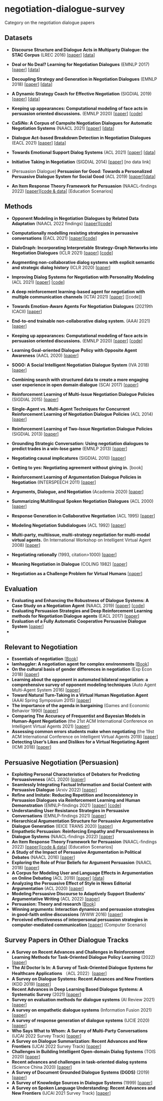 # negotiation-dialogue-survey
Category on the negotiation dialogue papers


## Datasets

- **Discourse Structure and Dialogue Acts in Multiparty Dialogue: the STAC Corpus** (LREC 2016) [[paper](https://aclanthology.org/L16-1432.pdf)] [[data](https://aclanthology.org/attachments/D/D15/D15-1109.Attachment.zip)]
- **Deal or No Deal? Learning for Negotiation Dialogues** (EMNLP 2017) [[paper](https://arxiv.org/pdf/1706.05125.pdf)] [[data](https://github.com/facebookresearch/end-to-end-negotiator)]
- **Decoupling Strategy and Generation in Negotiation Dialogues** (EMNLP 2018) [[paper](https://aclanthology.org/D18-1256.pdf)] [[data](https://stanfordnlp.github.io/cocoa/)]
-  **A Dynamic Strategy Coach for Effective Negotiation** (SIGDIAL 2019) [[paper](https://aclanthology.org/W19-5943.pdf)] [[data](https://github.com/zhouyiheng11/Negotiation-Coach)]
-  **Keeping up appearances: Computational modeling of face acts in persuasion oriented discussions.** (EMNLP 2020) [[paper](https://aclanthology.org/2020.emnlp-main.605.pdf)] [[code](https://github.com/ShoRit/face-acts)]
- **CaSiNo: A Corpus of Campsite Negotiation Dialogues for Automatic Negotiation Systems**  (NAACL 2021) [[paper](https://aclanthology.org/2021.naacl-main.254.pdf)] [[data](https://github.com/kushalchawla/CaSiNo)]  
- **Dialogue Act-based Breakdown Detection in Negotiation Dialogues** (EACL 2021) [[paper](https://aclanthology.org/2021.eacl-main.63.pdf)] [[data](https://github.com/gucci-j/negotiation-breakdown-detection)]  
- **Towards Emotional Support Dialog Systems** (ACL 2021) [[paper](https://aclanthology.org/2021.acl-long.269.pdf)] [[data](https://github.com/thu-coai/Emotional-Support-Conversation)]

- **Initiative Taking in Negotiation** (SIGDIAL 2014) [[paper](https://aclanthology.org/W14-4325.pdf)] [no data link]

- (Persuasion Dialogue) **Persuasion for Good: Towards a Personalized Persuasive Dialogue System for Social Good** (ACL 2019) [[paper](https://arxiv.org/pdf/1906.06725.pdf)][[data](https://gitlab.com/ucdavisnlp/persuasionforgood)]
- **An Item Response Theory Framework for Persuasion** (NAACL-findings 2022) [[paper](https://aclanthology.org/2022.findings-naacl.7.pdf)][[code \& data](https://github.com/akornilo/IRT_Persuasion)] [Education Scenarios]

## Methods

- **Opponent Modeling in Negotiation Dialogues by Related Data Adaptation** (NAACL 2022 findings) [[paper](https://arxiv.org/abs/2205.00344)][[code](https://github.com/kushalchawla/opponent-modeling)]
- **Computationally modelling resisting strategies in persuasive conversations** (EACL 2021) [[paper](https://aclanthology.org/2021.eacl-main.7.pdf)][[code](https://github.com/americast/resper)]
- **DialoGraph: Incorporating Interpretable Strategy-Graph Networks into Negotiation Dialogues** (ICLR 2021) [[paper](https://openreview.net/pdf?id=kDnal_bbb-E)] [[code](https://github.com/rishabhjoshi/DialoGraph_ICLR21)]
- **Augmenting non-collaborative dialog systems with explicit semantic and strategic dialog history** (ICLR 2020) [[paper](https://openreview.net/forum?id=ryxQuANKPB)]
- **Improving Dialog Systems for Negotiation with Personality Modeling** (ACL 2021) [[paper](https://aclanthology.org/2021.acl-long.56.pdf)] [[code](https://github.com/princeton-nlp/NegotiationToM)]
- **A deep reinforcement learning-based agent for negotiation with multiple communication channels** (ICTAI 2021) [[paper](https://ieeexplore.ieee.org/abstract/document/9643383)] [[code]]
- **Towards Emotion-Aware Agents For Negotiation Dialogues** (20219th ICACII) [[paper](https://arxiv.org/pdf/2107.13165.pdf)]

- **End-to-end trainable non-collaborative dialog system.** (AAAI 2021) [[paper]()]
- **Keeping up appearances: Computational modeling of face acts in persuasion oriented discussions.** (EMNLP 2020) [[paper](https://aclanthology.org/2020.emnlp-main.605.pdf)] [[code](https://github.com/ShoRit/face-acts)]
- **Learning Goal-oriented Dialogue Policy with Opposite Agent Awareness** (AACL 2020) [[paper](https://aclanthology.org/2020.aacl-main.16.pdf)]

- **SOGO: A Social Intelligent Negotiation Dialogue System** (IVA 2018) [[paper](https://dl.acm.org/doi/pdf/10.1145/3267851.3267880)]

- **Combining search with structured data to create a more engaging user experience in open domain dialogue** (SCAI 2017) [[paper](https://arxiv.org/pdf/1709.05411.pdf)]

- **Reinforcement Learning of Multi-Issue Negotiation Dialogue Policies** (SIGDIAL 2015) [[paper](https://aclanthology.org/W15-4621.pdf)]
- **Single-Agent vs. Multi-Agent Techniques for Concurrent Reinforcement Learning of Negotiation Dialogue Policies** (ACL 2014) [[paper](https://aclanthology.org/P14-1047.pdf)]
- **Reinforcement Learning of Two-Issue Negotiation Dialogue Policies** (SIGDIAL 2013) [[paper](https://aclanthology.org/W13-4016.pdf)]
- **Grounding Strategic Conversation: Using negotiation dialogues to predict trades in a win-lose game** (EMNLP 2013) [[paper](https://aclanthology.org/D13-1035.pdf)]
- **Negotiating causal implicatures** (SIGDIAL 2010) [[paper](https://aclanthology.org/W10-4312.pdf)]

- **Getting to yes: Negotiating agreement without giving in.** [book]
- **Reinforcement Learning of Argumentation Dialogue Policies in Negotiation** (INTERSPEECH 2011) [[paper](https://kgeorgila.github.io/publications/georgila_interspeech11.pdf)]
- **Arguments, Dialogue, and Negotiation** (Academia 2020) [[paper](https://d1wqtxts1xzle7.cloudfront.net/30687575/AmgoudParsonsMaudetECAI2000-with-cover-page-v2.pdf?Expires=1652160854&Signature=WkneuVUrjuFTPbYNNEVOKVipmvy1~RurCgykDQTzMc70DpdKW~KDnNaqOzQtaedgNlu32XTz0QUAHzMhkFuK7qOkrjoubt6HTpJKo~vi7Sk53tGQsJiiHJd7yxj4~l3zTvovlkQR2EZpT9U9cnLUEDUOM1jeR9ADexEXskVlA-whqaihqkU0md6y0t8pML9dne9GCC6V3xvwcyJTJH2-lpddPxrKqEPnsLkOQP9dXHvl9c7yDZpN6A5qS8JnmqMiCMtlZov~yzaVoVxCvFPyBzY~iEMOxzN9xB30KHUXFRLcAIIThwwe4HpU6C2crRJNGREVNFYnq8-JyFR0siLwmQ__&Key-Pair-Id=APKAJLOHF5GGSLRBV4ZA)]
- **Summarizing Multilingual Spoken Negotiation Dialogues** (ACL 2000) [[paper](https://aclanthology.org/P00-1040.pdf)]
- **Response Generation in Collaborative Negotiation** (ACL 1995) [[paper](https://aclanthology.org/P95-1019.pdf)]
- **Modeling Negotiation Subdialogues** (ACL 1992) [[paper](https://aclanthology.org/P92-1025.pdf)]
- **Multi-party, multiissue, multi-strategy negotiation for multi-modal virtual agents.** (In International Workshop on Intelligent Virtual Agent 2008) [[paper](https://link.springer.com/chapter/10.1007/978-3-540-85483-8_12)]
- **Negotiating rationally** (1993, citation>1000) [[paper](https://books.google.com.au/books?hl=zh-CN&lr=&id=Ua7sAgAAQBAJ&oi=fnd&pg=PR7&dq=Negotiating+rationally.+1993&ots=BX50I0akaZ&sig=BXTGdHK9pbyVdeqo4-UXWfQyFjM#v=onepage&q=Negotiating%20rationally.%201993&f=false)]
 
- **Meaning Negotiation in Dialogue** (COLING 1982) [[paper](https://aclanthology.org/C82-2044.pdf)]
- **Negotiation as a Challenge Problem for Virtual Humans** [[paper](https://www.researchgate.net/profile/Jonathan-Gratch-2/publication/282671174_Negotiation_as_a_Challenge_Problem_for_Virtual_Humans/links/561aa3b908aea8036722b651/Negotiation-as-a-Challenge-Problem-for-Virtual-Humans.pdf)]

## Evaluation

- **Evaluating and Enhancing the Robustness of Dialogue Systems: A Case Study on a Negotiation Agent** (NAACL 2019) [[paper](https://aclanthology.org/N19-1336.pdf)] [[code](https://github.com/cmhcbb/Robustness-of-Dialogue-systems)]
- **Evaluating Persuasion Strategies and Deep Reinforcement Learning methods for Negotiation Dialogue agents** (EACL 2017) [[paper](https://aclanthology.org/E17-2077.pdf)]
- **Evaluation of a Fully Automatic Cooperative Persuasive Dialogue System** [[paper](https://link.springer.com/chapter/10.1007/978-3-319-19291-8_15)]
- 


## Relevant to Negotiation

- **Essentials of negotiation** [[Book](http://proz-x.com/stephanlangdon/Academic/Neg/Essentials%20of%20Negotiation%20-%20Roy%20J.%20Lewicki,%20Bruce%20Barry.pdf)]
- **Iamhaggler: A negotiation agent for complex environments** [[Book](https://link.springer.com/content/pdf/10.1007/978-3-642-24696-8.pdf)]
- **On the cultural basis of gender differences in negotiation** (Exp Econ 2018) [[paper](https://link.springer.com/content/pdf/10.1007/s10683-017-9547-y.pdf)]
- **Learning about the opponent in automated bilateral negotiation: a comprehensive survey of opponent modeling techniques** (Auto Agent Multi-Agent System 2016) [[paper](https://link.springer.com/content/pdf/10.1007/s10458-015-9309-1.pdf)]
- **Toward Natural Turn-Taking in a Virtual Human Negotiation Agent** (AAAI Spring Symposium 2015) [[paper](https://www.aaai.org/ocs/index.php/SSS/SSS15/paper/viewFile/10335/10100)]
- **The importance of the agenda in bargaining** (Games and Economic Behavior 1990) [[paper](https://www.tau.ac.il/~fersht/Papers/1990%20The%20importance%20of%20the%20agenda%20in%20bargaining.pdf)]
- **Comparing The Accuracy of Frequentist and Bayesian Models in Human-Agent Negotiation** (the 21st ACM International Conference on Intelligent Virtual Agents 2021) [[paper](https://dl.acm.org/doi/pdf/10.1145/3472306.3478354)]
- **Assessing common errors students make when negotiating** (the 19st ACM International Conference on Intelligent Virtual Agents 2019) [[paper](https://dl.acm.org/doi/pdf/10.1145/3308532.3329470)]
- **Detecting User’s Likes and Dislikes for a Virtual Negotiating Agent** (ICMI 2018) [[paper](https://dl.acm.org/doi/pdf/10.1145/3242969.3243024)]


## Persuasive Negotiation (Persuasion)

- **Exploiting Personal Characteristics of Debaters for Predicting Persuasiveness** (ACL 2020) [[paper](https://aclanthology.org/2020.acl-main.632.pdf)]
- **Seamlessly Integrating Factual Information and Social Content with Persuasive Dialogue** (Arxiv 2022) [[paper](https://arxiv.org/pdf/2203.07657.pdf)]
- **Refine and Imitate: Reducing Repetition and Inconsistency in Persuasion Dialogues via Reinforcement Learning and Human Demonstration** (EMNLP-findings 2021) [[paper](https://aclanthology.org/2021.findings-emnlp.295.pdf)] [[code](https://github.com/wyshi/consistency)]
- **Understanding User Resistance Strategies in Persuasive Conversations** (EMNLP-findings 2021) [[paper](https://aclanthology.org/2020.findings-emnlp.431.pdf)]
- **Hierarchical Argumentation Structure for Persuasive Argumentative Dialogue Generation** (IEICE TRANS 2020) [[paper](https://www.jstage.jst.go.jp/article/transinf/E103.D/2/E103.D_2019EDP7147/_pdf)] 
- **Empathetic Persuasion: Reinforcing Empathy and Persuasiveness in Dialogue Systems** (NAACL-findings 2022) [[paper](https://aclanthology.org/2022.findings-naacl.63.pdf)]
- **An Item Response Theory Framework for Persuasion** (NAACL-findings 2022) [[paper](https://aclanthology.org/2022.findings-naacl.7.pdf)][[code \& data](https://github.com/akornilo/IRT_Persuasion)] [Education Scenarios]
- **A Study of the Impact of Persuasive Argumentation in Political Debates** (NAACL 2016) [[paper](https://aclanthology.org/N16-1166.pdf)]
- **Exploring the Role of Prior Beliefs for Argument Persuasion** (NAACL 2018) [[paper](https://aclanthology.org/N18-1094.pdf)]
- **A Corpus for Modeling User and Language Effects in Argumentation on Online Debating** (ACL 2019) [[paper](https://aclanthology.org/P19-1057.pdf)] [[data](https://esdurmus.github.io/ddo.md)]
- **Analyzing the Persuasive Effect of Style in News Editorial Argumentation** (ACL 2020) [[paper](https://aclanthology.org/2020.acl-main.287.pdf)]
- **Modeling Persuasive Discourse to Adaptively Support Students’ Argumentative Writing** (ACL 2022) [[paper](https://aclanthology.org/2022.acl-long.599.pdf)]
- **Persuasion: Theory and research** [[Book](http://www.uky.edu/~ngrant/CJT780/readings/Day%201/cjt780/OKeefe2004.pdf)]
- **Winning arguments: Interaction dynamics and persuasion strategies in good-faith online discussions** (WWW 2016) [[paper](https://dl.acm.org/doi/pdf/10.1145/2872427.2883081)]
- **Perceived effectiveness of interpersonal persuasion strategies in computer-mediated communication** [[paper](https://www.sciencedirect.com/science/article/pii/S0747563203000062)] (Computer Scenario)

 
## Survey Papers in Other Dialogue Tracks
- **A Survey on Recent Advances and Challenges in Reinforcement Learning Methods for Task-Oriented Dialogue Policy Learning** (2022) [[paper](https://arxiv.org/pdf/2202.13675.pdf)]
- **The AI Doctor Is In: A Survey of Task-Oriented Dialogue Systems for Healthcare Applications** （ACL 2022）[[paper](https://aclanthology.org/2022.acl-long.458.pdf)]
- **A Survey on Dialogue Systems: Recent Advances and New Frontiers** (KDD 2019) [[paper](https://www.kdd.org/exploration_files/19-2-Article3.pdf)]
- **Recent Advances in Deep Learning Based Dialogue Systems: A Systematic Survey** (2021) [[paper](https://arxiv.org/pdf/2105.04387.pdf)]
- **Survey on evaluation methods for dialogue systems** (AI Review 2021) [[paper](https://link.springer.com/article/10.1007/s10462-020-09866-x)]
- **A survey on empathetic dialogue systems** (Information Fusion 2021) [[paper](https://sentic.net/empathetic-dialogue-systems.pdf)]
- **A survey of response generation of dialogue systems** (IJCIE 2020) [[paper](https://publications.waset.org/10011629/a-survey-of-response-generation-of-dialogue-systems)]
- **Who Says What to Whom: A Survey of Multi-Party Conversations** (IJCAI 2022 Survey Track) [[paper]()]
- **A Survey on Dialogue Summarization: Recent Advances and New Frontiers** (IJCAI 2022 Survey Track) [[paper](https://arxiv.org/pdf/2107.03175.pdf)]
- **Challenges in Building Intelligent Open-domain Dialog Systems** (TOIS 2020) [[paper](https://arxiv.org/pdf/1905.05709.pdf)]
- **Recent advances and challenges in task-oriented dialog systems** (Science China 2020) [[paper](https://link.springer.com/article/10.1007/s11431-020-1692-3)]
- **A Survey of Document Grounded Dialogue Systems (DGDS)** (2019) [[paper](https://arxiv.org/pdf/2004.13818.pdf)]
- **A Survey of Knowledge Sources in Dialogue Systems** (1999) [[paper](https://ep.liu.se/ea/cis/1999/026/cis99026.pdf)]
- **A Survey on Spoken Language Understanding: Recent Advances and New Frontiers** (IJCAI 2021 Survey Track) [[paper](https://arxiv.org/abs/2103.03095)]

